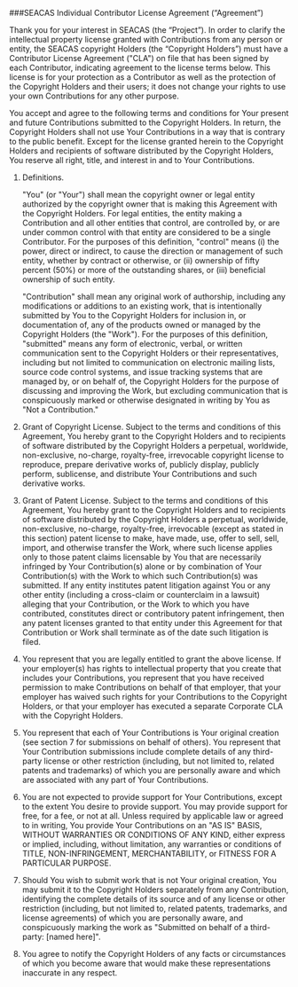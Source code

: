 ###SEACAS Individual Contributor License Agreement (“Agreement”)

Thank you for your interest in SEACAS (the “Project”). In order to clarify the intellectual property license granted with Contributions from any person or entity, the SEACAS copyright Holders (the “Copyright Holders”) must have a Contributor License Agreement ("CLA") on file that has been signed by each Contributor, indicating agreement to the license terms below. This license is for your protection as a Contributor as well as the protection of the Copyright Holders and their users; it does not change your rights to use your own Contributions for any other purpose.  

You accept and agree to the following terms and conditions for Your present and future Contributions submitted to the Copyright Holders. In return, the Copyright Holders shall not use Your Contributions in a way that is contrary to the public benefit. Except for the license granted herein to the Copyright Holders and recipients of software distributed by the Copyright Holders, You reserve all right, title, and interest in and to Your Contributions.

1.	Definitions.

	"You" (or "Your") shall mean the copyright owner or legal entity authorized by the copyright owner that is making this Agreement with the Copyright Holders. For legal entities, the entity making a Contribution and all other entities that control, are controlled by, or are under common control with that entity are considered to be a single Contributor. For the purposes of this definition, "control" means (i) the power, direct or indirect, to cause the direction or management of such entity, whether by contract or otherwise, or (ii) ownership of fifty percent (50%) or more of the outstanding shares, or (iii) beneficial ownership of such entity.

	"Contribution" shall mean any original work of authorship, including any modifications or additions to an existing work, that is intentionally submitted by You to the Copyright Holders for inclusion in, or documentation of, any of the products owned or managed by the Copyright Holders (the "Work"). For the purposes of this definition, "submitted" means any form of electronic, verbal, or written communication sent to the Copyright Holders or their representatives, including but not limited to communication on electronic mailing lists, source code control systems, and issue tracking systems that are managed by, or on behalf of, the Copyright Holders for the purpose of discussing and improving the Work, but excluding communication that is conspicuously marked or otherwise designated in writing by You as "Not a Contribution."

2.	Grant of Copyright License. Subject to the terms and conditions of this Agreement, You hereby grant to the Copyright Holders and to recipients of software distributed by the Copyright Holders a perpetual, worldwide, non-exclusive, no-charge, royalty-free, irrevocable copyright license to reproduce, prepare derivative works of, publicly display, publicly perform, sublicense, and distribute Your Contributions and such derivative works.

3.	Grant of Patent License. Subject to the terms and conditions of this Agreement, You hereby grant to the Copyright Holders and to recipients of software distributed by the Copyright Holders a perpetual, worldwide, non-exclusive, no-charge, royalty-free, irrevocable (except as stated in this section) patent license to make, have made, use, offer to sell, sell, import, and otherwise transfer the Work, where such license applies only to those patent claims licensable by You that are necessarily infringed by Your Contribution(s) alone or by combination of Your Contribution(s) with the Work to which such Contribution(s) was submitted. If any entity institutes patent litigation against You or any other entity (including a cross-claim or counterclaim in a lawsuit) alleging that your Contribution, or the Work to which you have contributed, constitutes direct or contributory patent infringement, then any patent licenses granted to that entity under this Agreement for that Contribution or Work shall terminate as of the date such litigation is filed.

4.	You represent that you are legally entitled to grant the above license. If your employer(s) has rights to intellectual property that you create that includes your Contributions, you represent that you have received permission to make Contributions on behalf of that employer, that your employer has waived such rights for your Contributions to the Copyright Holders, or that your employer has executed a separate Corporate CLA with the Copyright Holders.

5.	You represent that each of Your Contributions is Your original creation (see section 7 for submissions on behalf of others).  You represent that Your Contribution submissions include complete details of any third-party license or other restriction (including, but not limited to, related patents and trademarks) of which you are personally aware and which are associated with any part of Your Contributions.

6.	You are not expected to provide support for Your Contributions, except to the extent You desire to provide support. You may provide support for free, for a fee, or not at all. Unless required by applicable law or agreed to in writing, You provide Your Contributions on an "AS IS" BASIS, WITHOUT WARRANTIES OR CONDITIONS OF ANY KIND, either express or implied, including, without limitation, any warranties or conditions of TITLE, NON-INFRINGEMENT, MERCHANTABILITY, or FITNESS FOR A PARTICULAR PURPOSE.

7.	Should You wish to submit work that is not Your original creation, You may submit it to the Copyright Holders separately from any Contribution, identifying the complete details of its source and of any license or other restriction (including, but not limited to, related patents, trademarks, and license agreements) of which you are personally aware, and conspicuously marking the work as "Submitted on behalf of a third-party: [named here]".

8.	You agree to notify the Copyright Holders of any facts or circumstances of which you become aware that would make these representations inaccurate in any respect.


